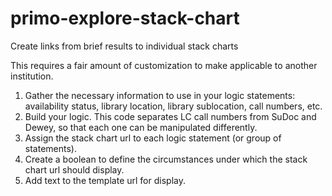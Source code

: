 # primo-explore-stack-chart
Create links from brief results to individual stack charts

This requires a fair amount of customization to make applicable to another institution.
1. Gather the necessary information to use in your logic statements: availability status, library location, library sublocation, call numbers, etc.
2. Build your logic. This code separates LC call numbers from SuDoc and Dewey, so that each one can be manipulated differently.
3. Assign the stack chart url to each logic statement (or group of statements).
4. Create a boolean to define the circumstances under which the stack chart url should display.
5. Add text to the template url for display.

